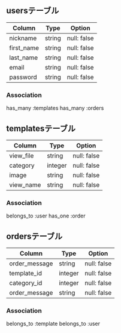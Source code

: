 ## usersテーブル

| Column          | Type    | Option     |
|-----------------|---------|------------|
| nickname        | string  | null: false|
| first_name      | string  | null: false|
| last_name       | string  | null: false|
| email           | string  | null: false|
| password        | string  | null: false|

### Association
has_many :templates
has_many :orders

## templatesテーブル

| Column          | Type    | Option     |
|-----------------|---------|------------|
| view_file       | string  | null: false|
| category        | integer | null: false|
| image           | string  | null: false|
| view_name       | string  | null: false|


### Association
belongs_to :user
has_one :order


## ordersテーブル

| Column          | Type    | Option     |
|-----------------|---------|------------|
| order_message   | string  | null: false|
| template_id     | integer | null: false|
| category_id     | integer | null: false|
|  order_message  | string  | null: false|

### Association
belongs_to :template
belongs_to :user
